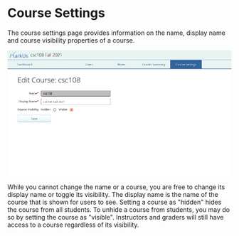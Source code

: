 # Course Settings

The course settings page provides information on the name, display name and course visibility properties of a course.

![Course Settings Page](images/course-settings.png)

While you cannot change the name or a course, you are free to change its display name or toggle its visibility. The display name is the name of the course that is shown for users to see. Setting a course as "hidden" hides the course from all students. To unhide a course from students, you may do so by setting the course as "visible". Instructors and graders will still have access to a course regardless of its visibility.
